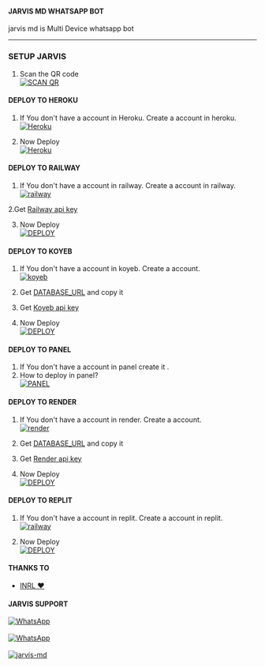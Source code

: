 #### JARVIS MD WHATSAPP BOT
jarvis md is Multi Device whatsapp bot
***

### SETUP JARVIS

1. Scan the QR code
    <br>
<a href='https://session-new.vercel.app/qr' target="_blank"><img alt='SCAN QR' src='https://img.shields.io/badge/Scan_qr-100000?style=for-the-badge&logo=scan&logoColor=white&labelColor=black&color=black'/></a>

#### DEPLOY TO HEROKU 

1. If You don't have a account in Heroku. Create a account in heroku.
    <br>
<a href='https://signup.heroku.com/' target="_blank"><img alt='Heroku' src='https://img.shields.io/badge/-Create-black?style=for-the-badge&logo=heroku&logoColor=white'/></a>

3. Now Deploy
    <br>
<a href='https://jarvis-qr.vercel.app/heroku' target="_blank"><img alt='Heroku' src='https://img.shields.io/badge/-Deploy-black?style=for-the-badge&logo=heroku&logoColor=white'/></a>


#### DEPLOY TO RAILWAY

1. If You don't have a account in railway. Create a account in railway.
    <br>
<a href='https://railway.app/login' target="_blank"><img alt='railway' src='https://img.shields.io/badge/-Create-black?style=for-the-badge&logo=railway&logoColor=white'/></a>

2.Get [Railway api key](https://railway.app/account/tokens)

3. Now Deploy
    <br>
<a href='https://jarvis-qr.vercel.app/railway' target="_blank"><img alt='DEPLOY' src='https://img.shields.io/badge/-DEPLOY-black?style=for-the-badge&logo=railway&logoColor=white'/></a>

#### DEPLOY TO KOYEB 

1. If You don't have a account in koyeb. Create a account.
    <br>
<a href='https://app.koyeb.com/auth/signup' target="_blank"><img alt='koyeb' src='https://img.shields.io/badge/-Create-black?style=for-the-badge&logo=koyeb&logoColor=white'/></a>

3. Get [DATABASE_URL](https://github.com/Loki-Xer/jarvis/wiki/Data-base-url) and copy it

4. Get [Koyeb api key](https://app.koyeb.com/settings/api)

2. Now Deploy
    <br>
<a href='https://jarvis-qr.vercel.app/koyeb' target="_blank"><img alt='DEPLOY' src='https://img.shields.io/badge/-DEPLOY-black?style=for-the-badge&logo=koyeb&logoColor=white'/></a>

#### DEPLOY TO PANEL

1. If You don't have a account in panel create it . 
2. How to deploy in panel?
    <br>
<a href='https://gist.github.com/IRON-M4N/2ab6496e34ec714682c7b6fb6ee86ca1' target="_blank"><img alt='PANEL' src='https://img.shields.io/badge/PANEL-100000?style=for-the-badge&logo=pterodactyl&logoColor=white&labelColor=black&color=black&logoSize=auto'/></a>

#### DEPLOY TO RENDER 

1. If You don't have a account in render. Create a account.
    <br>
<a href='https://dashboard.render.com/register' target="_blank"><img alt='render' src='https://img.shields.io/badge/-Create-black?style=for-the-badge&logo=render&logoColor=white'/></a>

3. Get [DATABASE_URL](https://github.com/Loki-Xer/jarvis/wiki/Data-base-url) and copy it

4. Get [Render api key](https://dashboard.render.com/u/settings#api-keys)


2. Now Deploy
    <br>
<a href='https://jarvis-qr.vercel.app/render' target="_blank"><img alt='DEPLOY' src='https://img.shields.io/badge/-DEPLOY-black?style=for-the-badge&logo=render&logoColor=white'/></a>
    
 
#### DEPLOY TO REPLIT 

 1. If You don't have a account in replit. Create a account in replit.
    <br>
<a href='https://replit.com/login' target="_blank"><img alt='railway' src='https://img.shields.io/badge/-Create-black?style=for-the-badge&logo=replit&logoColor=white'/></a>

2. Now Deploy
    <br>
<a href='https://jarvis-qr.vercel.app/replit' target="_blank"><img alt='DEPLOY' src='https://img.shields.io/badge/-DEPLOY-black?style=for-the-badge&logo=replit&logoColor=white'/></a>

#### THANKS TO
- [INRL ❤️](https://github.com/inrl-official) <br>

#### JARVIS SUPPORT 



<a href="https://whatsapp.com/channel/0029Va9dOax4o7qDb6pVvp34"><img alt="WhatsApp" src="https://img.shields.io/badge/-Whatsapp%20Channel-white?style=for-the-badge&logo=whatsapp&logoColor=black"/></a>
    <br>
<br>
<a href="https://chat.whatsapp.com/HCRUrl9kCvEL6v7OhmG5BR"><img alt="WhatsApp" src="https://img.shields.io/badge/WhatsApp-25D366?style=for-the-badge&logo=whatsapp&logoColor=white"/></a>
    <br>
<br>
<a href='https://github.com/IRON-M4N/Jarvis-MD-Plugins' target="_blank"><img alt='jarvis-md' src='https://img.shields.io/badge/EXPLUGIN-100000?style=for-the-badge&logo=scan&logoColor=white&labelColor=black&color=black'/></a>
